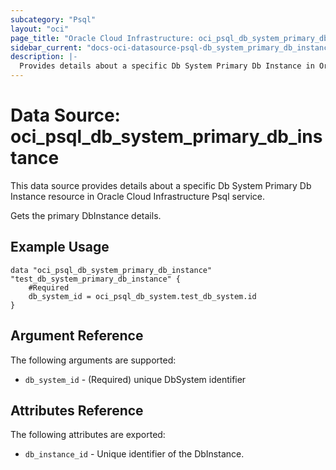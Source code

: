 ```yaml
---
subcategory: "Psql"
layout: "oci"
page_title: "Oracle Cloud Infrastructure: oci_psql_db_system_primary_db_instance"
sidebar_current: "docs-oci-datasource-psql-db_system_primary_db_instance"
description: |-
  Provides details about a specific Db System Primary Db Instance in Oracle Cloud Infrastructure Psql service
---
```


# Data Source: oci_psql_db_system_primary_db_instance
This data source provides details about a specific Db System Primary Db Instance resource in Oracle Cloud Infrastructure Psql service.

Gets the primary DbInstance details.

## Example Usage

```hcl
data "oci_psql_db_system_primary_db_instance" "test_db_system_primary_db_instance" {
	#Required
	db_system_id = oci_psql_db_system.test_db_system.id
}
```

## Argument Reference

The following arguments are supported:

* `db_system_id` - (Required) unique DbSystem identifier


## Attributes Reference

The following attributes are exported:

* `db_instance_id` - Unique identifier of the DbInstance.

